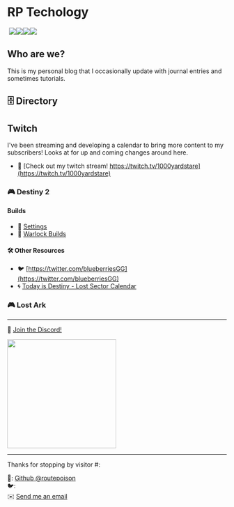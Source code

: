 # RP Techology

&nbsp;<a href="https://github.com/routepoison"><img src="https://badgen.net/badge/github/routepoison/green?icon=github"></a><a href="https://routepoison.com"><img src="https://badgen.net/badge/personal-website/routepoison/green"></a><a href="https://routepoison.com"><img src="https://badgen.net/badge/academic-website/routepoison/green"></a><a href="https://routepoison.com"><img src="https://badgen.net/badge/professional-website/routepoison/green"></a>&nbsp;

<script src="http://code.jquery.com/jquery-1.4.2.min.js"></script> <script> var x = document.getElementsByClassName("site-footer-credits"); setTimeout(() => { x[0].remove(); }, 10); </script>

## Who are we?

This is my personal blog that I occasionally update with journal entries and sometimes tutorials.

## 🗄  Directory

## Twitch

I've been streaming and developing a calendar to bring more content to my subscribers! Looks at for up and coming changes around here.

* 👾 [Check out my twitch stream! https://twitch.tv/1000yardstare](https://twitch.tv/1000yardstare)

### 🎮 Destiny 2 

#### Builds

* 🔧 [Settings](./destiny2/d2-settings.md)
* 🔧 [Warlock Builds](./destiny2/warlock/solar-lock.md)


#### 🛠 Other Resources

* 🐦 [https://twitter.com/blueberriesGG](https://twitter.com/blueberriesGG)
* 🌀 [Today is Destiny - Lost Sector Calendar](https://www.todayindestiny.com/ls_calendar)

### 🎮 Lost Ark

---

🔗 [Join the Discord!](https://discord.gg/GN4tyGZtfP)

<img src="./img/discord-logo-1024x1024.png" height="250" width="250">


---

Thanks for stopping by visitor #: <script type="text/javascript" src="//counter.websiteout.net/js/5/0/1000/0"></script>

🔧: [Github @routepoison](https://github.com/routepoison)<br>
🐦: []()<br>
✉️ <a href="mailto:gs@routepoison.com">Send me an email</a><br>
